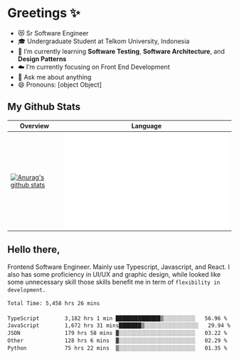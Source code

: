 # Greetings ✨
- 😻 Sr Software Engineer
- 🎓 Undergraduate Student at Telkom University, Indonesia
- 🌱 I’m currently learning **Software Testing**, **Software Architecture**, and **Design Patterns**
- ☁️ I’m currently focusing on Front End Development
- 💬 Ask me about anything
- 😄 Pronouns: [object Object]

## My Github Stats

| Overview | Language |
| --- | --- |
|[![Anurag's github stats](https://github-readme-stats.vercel.app/api?username=abui-am&count_private=true)](https://github.com/anuraghazra/github-readme-stats)|![Language](https://raw.githubusercontent.com/abui-am/stats/c6455f656dfce7acd3951e5ec5b25d72af0b2ee3/generated/languages.svg)|

## Hello there, 
Frontend Software Engineer. 
Mainly use Typescript, Javascript, and React. I also has some proficiency in UI/UX and graphic design, while looked like some unnecessary skill those skills benefit me in term of `flexibility in development.`


<!--START_SECTION:waka-->

```txt
Total Time: 5,458 hrs 26 mins

TypeScript        3,182 hrs 1 min ██████████████▒░░░░░░░░░░   56.96 %
JavaScript        1,672 hrs 31 mins███████▒░░░░░░░░░░░░░░░░░   29.94 %
JSON              179 hrs 58 mins ▓░░░░░░░░░░░░░░░░░░░░░░░░   03.22 %
Other             128 hrs 6 mins  ▓░░░░░░░░░░░░░░░░░░░░░░░░   02.29 %
Python            75 hrs 22 mins  ▒░░░░░░░░░░░░░░░░░░░░░░░░   01.35 %
```

<!--END_SECTION:waka-->

